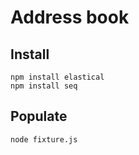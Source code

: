 # Address book

## Install

    npm install elastical
    npm install seq

## Populate

    node fixture.js
